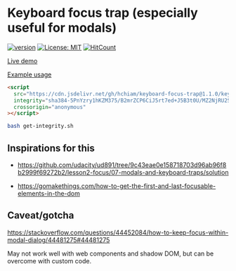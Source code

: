 # Keyboard focus trap (especially useful for modals)

[![version](https://img.shields.io/github/release/hchiam/keyboard-focus-trap?style=flat-square)](https://github.com/hchiam/keyboard-focus-trap/releases) [![License: MIT](https://img.shields.io/badge/License-MIT-yellow.svg?style=flat-square)](https://github.com/hchiam/keyboard-focus-trap/blob/master/LICENSE) [![HitCount](http://hits.dwyl.com/hchiam/keyboard-focus-trap.svg)](http://hits.dwyl.com/hchiam/keyboard-focus-trap)

[Live demo](https://codepen.io/hchiam/pen/NWxbBdr)

[Example usage](https://github.com/hchiam/keyboard-focus-trap/blob/master/demo.html)

```html
<script
  src="https://cdn.jsdelivr.net/gh/hchiam/keyboard-focus-trap@1.1.0/keyboard-focus-trap.js"
  integrity="sha384-5PnYzry1hKZM375/B2mrZCP6CiJ5rt7ed+J5B3t0U/MZ2NjRU2S/O7bKhNwF06hX"
  crossorigin="anonymous"
></script>
```

```bash
bash get-integrity.sh
```

## Inspirations for this

- <https://github.com/udacity/ud891/tree/9c43eae0e158718703d96ab96f8b2999f69272b2/lesson2-focus/07-modals-and-keyboard-traps/solution>

- <https://gomakethings.com/how-to-get-the-first-and-last-focusable-elements-in-the-dom>

## Caveat/gotcha

<https://stackoverflow.com/questions/44452084/how-to-keep-focus-within-modal-dialog/44481275#44481275>

May not work well with web components and shadow DOM, but can be overcome with custom code.
